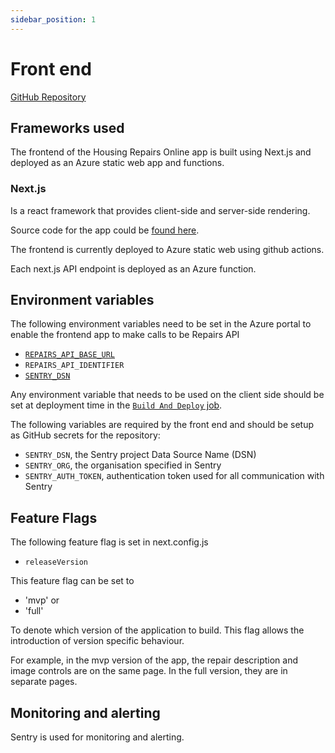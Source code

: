```yaml
---
sidebar_position: 1
---
```

# Front end

<a class="badge badge--secondary" href="https://github.com/City-of-Lincoln-Council/housing-repairs-online-frontend">GitHub Repository</a>

## Frameworks used

The frontend of the Housing Repairs Online app is built using Next.js and
deployed as an Azure static web app and functions.

### Next.js

Is a react framework that provides client-side and server-side rendering.

Source code for the app could be [found here](https://github.com/City-of-Lincoln-Council/housing-repairs-online-frontend).

The frontend is currently deployed to Azure static web using github actions.

Each next.js API endpoint is deployed as an Azure function.

## Environment variables

The following environment variables need to be set in the Azure portal to enable
the frontend app to make calls to be Repairs API

- [`REPAIRS_API_BASE_URL`](../repairs-api/intro)
- `REPAIRS_API_IDENTIFIER`
- [`SENTRY_DSN`](../alerting-and-monitoring/intro#azure-component-setup)

Any environment variable that needs to be used on the client side should be set
at deployment time in the [`Build And Deploy` job](https://github.com/City-of-Lincoln-Council/housing-repairs-online-frontend/blob/main/.github/workflows/azure-static-web-apps-purple-desert-05060ea03.yml#L100).

The following variables are required by the front end and should be setup as GitHub secrets for the repository:

- `SENTRY_DSN`, the Sentry project Data Source Name (DSN)
- `SENTRY_ORG`, the organisation specified in Sentry
- `SENTRY_AUTH_TOKEN`, authentication token used for all communication with Sentry

## Feature Flags

The following feature flag is set in next.config.js

- `releaseVersion`

This feature flag can be set to 
- 'mvp' or
- 'full'

To denote which version of the application to build. This flag allows the introduction of version specific behaviour.

For example, in the mvp version of the app, the repair description and image controls are on the same page. In the full version, they are in separate pages.

## Monitoring and alerting

Sentry is used for monitoring and alerting.
